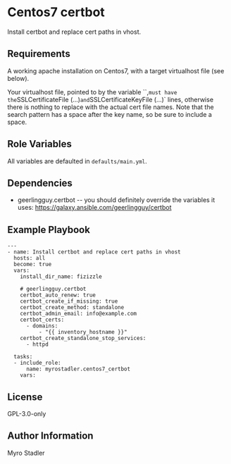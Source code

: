 Centos7 certbot
===============

Install certbot and replace cert paths in vhost.

Requirements
------------

A working apache installation on Centos7, with a target virtualhost file (see below). 

Your virtualhost file, pointed to by the variable ``,` must have the `SSLCertificateFile (...)` and `SSLCertificateKeyFile (...)` lines,
otherwise there is nothing to replace with the actual cert file names. Note that the search pattern has a space after the key name, so be sure to include a space.

Role Variables
--------------

All variables are defaulted in `defaults/main.yml`.

Dependencies
------------

- geerlingguy.certbot -- you should definitely override the variables it uses: https://galaxy.ansible.com/geerlingguy/certbot

Example Playbook
----------------

```
---
- name: Install certbot and replace cert paths in vhost
  hosts: all
  become: true
  vars:
    install_dir_name: fizizzle
    
    # geerlingguy.certbot 
    certbot_auto_renew: true
    certbot_create_if_missing: true
    certbot_create_method: standalone
    certbot_admin_email: info@example.com
    certbot_certs:
      - domains:
          - "{{ inventory_hostname }}"
    certbot_create_standalone_stop_services:
      - httpd

  tasks:
  - include_role: 
      name: myrostadler.centos7_certbot
    vars:
```

License
-------

GPL-3.0-only

Author Information
------------------

Myro Stadler
